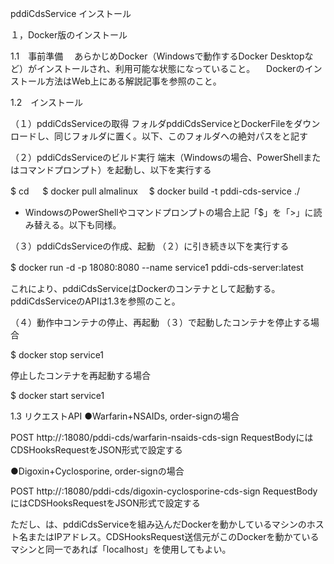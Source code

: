 pddiCdsService インストール

１，Docker版のインストール

1.1　事前準備
　あらかじめDocker（Windowsで動作するDocker Desktopなど）がインストールされ、利用可能な状態になっていること。
　Dockerのインストール方法はWeb上にある解説記事を参照のこと。



1.2　インストール

（１）pddiCdsServiceの取得
フォルダpddiCdsServiceとDockerFileをダウンロードし、同じフォルダに置く。以下、このフォルダへの絶対パスを<Folder>と記す

（２）pddiCdsServiceのビルド実行
端末（Windowsの場合、PowerShellまたはコマンドプロンプト）を起動し、以下を実行する

$ cd <Folder>　
$ docker pull almalinux　
$ docker build -t pddi-cds-service ./　

* WindowsのPowerShellやコマンドプロンプトの場合上記「$」を「>」に読み替える。以下も同様。

（３）pddiCdsServiceの作成、起動
 （２）に引き続き以下を実行する

$ docker run -d -p 18080:8080 --name service1 pddi-cds-server:latest　

これにより、pddiCdsServiceはDockerのコンテナとして起動する。
pddiCdsServiceのAPIは1.3を参照のこと。

（４）動作中コンテナの停止、再起動
 （３）で起動したコンテナを停止する場合

$ docker stop service1

停止したコンテナを再起動する場合

$ docker start service1 



1.3 リクエストAPI
●Warfarin+NSAIDs, order-signの場合

POST http://<Host>:18080/pddi-cds/warfarin-nsaids-cds-sign
RequestBodyにはCDSHooksRequestをJSON形式で設定する

●Digoxin+Cyclosporine, order-signの場合

POST http://<Host>:18080/pddi-cds/digoxin-cyclosporine-cds-sign
RequestBodyにはCDSHooksRequestをJSON形式で設定する

ただし、<Host>は、pddiCdsServiceを組み込んだDockerを動かしているマシンのホスト名またはIPアドレス。CDSHooksRequest送信元がこのDockerを動かているマシンと同一であれば「localhost」を使用してもよい。
